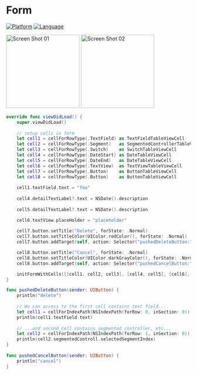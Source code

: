 # Form

[![Platform](http://img.shields.io/badge/platform-ios-blue.svg?style=flat
)](https://developer.apple.com/iphone/index.action)
[![Language](http://img.shields.io/badge/language-swift-brightgreen.svg?style=flat
)](https://developer.apple.com/swift)

<img alt="Screen Shot 01" src="https://raw.githubusercontent.com/wiki/KoheiHayakawa/Form/images/screen_shot_01.png" width="200"/>
<img alt="Screen Shot 02" src="https://raw.githubusercontent.com/wiki/KoheiHayakawa/Form/images/screen_shot_02.png" width="200"/>

```swift
override func viewDidLoad() {
    super.viewDidLoad()
    
    // setup cells in form
    let cell1 = cellForRowType(.TextField) as TextFieldTableViewCell
    let cell2 = cellForRowType(.Segment)   as SegmentedControllerTableViewCell
    let cell3 = cellForRowType(.Switch)    as SwitchTableViewCell
    let cell4 = cellForRowType(.DateStart) as DateTableViewCell
    let cell5 = cellForRowType(.DateEnd)   as DateTableViewCell
    let cell6 = cellForRowType(.TextView)  as TextViewTableViewCell
    let cell7 = cellForRowType(.Button)    as ButtonTableViewCell
    let cell8 = cellForRowType(.Button)    as ButtonTableViewCell
    
    cell1.textField.text = "foo"
    
    cell4.detailTextLabel?.text = NSDate().description
    
    cell5.detailTextLabel?.text = NSDate().description

    cell6.textView.placeHolder = "placeholder"
    
    cell7.button.setTitle("Delete", forState: .Normal)
    cell7.button.setTitleColor(UIColor.redColor(), forState: .Normal)
    cell7.button.addTarget(self, action: Selector("pushedDeleteButton:"), forControlEvents: UIControlEvents.TouchUpInside)

    cell8.button.setTitle("Cancel", forState: .Normal)
    cell8.button.setTitleColor(UIColor.darkGrayColor(), forState: .Normal)
    cell8.button.addTarget(self, action: Selector("pushedCancelButton:"), forControlEvents: UIControlEvents.TouchUpInside)

    initFormWithCells([[cell1, cell2, cell3], [cell4, cell5], [cell6], [cell7, cell8]])
}

func pushedDeleteButton(sender: UIButton) {
    println("delete")
    
    // We can access to the first cell contains text field...
    let cell1 = cellForIndexPath(NSIndexPath(forRow: 0, inSection: 0)) as TextFieldTableViewCell
    println(cell1.textField.text)
    
    // ...and second cell contains segmented controller, etc...
    let cell2 = cellForIndexPath(NSIndexPath(forRow: 1, inSection: 0)) as SegmentedControllerTableViewCell
    println(cell2.segmentedControll.selectedSegmentIndex)
}
    
func pushedCancelButton(sender: UIButton) {
    println("cancel")
}
```
